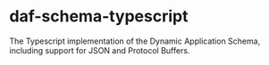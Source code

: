 # daf-schema-typescript
The Typescript implementation of the Dynamic Application Schema, including support for JSON and Protocol Buffers.
